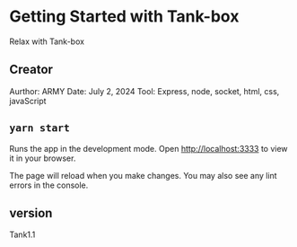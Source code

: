 # Getting Started with Tank-box

Relax with Tank-box

## Creator

Aurthor: ARMY
Date: July 2, 2024
Tool: Express, node, socket, html, css, javaScript

## `yarn start`

Runs the app in the development mode.
Open [http://localhost:3333](http://localhost:3333) to view it in your browser.

The page will reload when you make changes.
You may also see any lint errors in the console.

## version

Tank1.1
